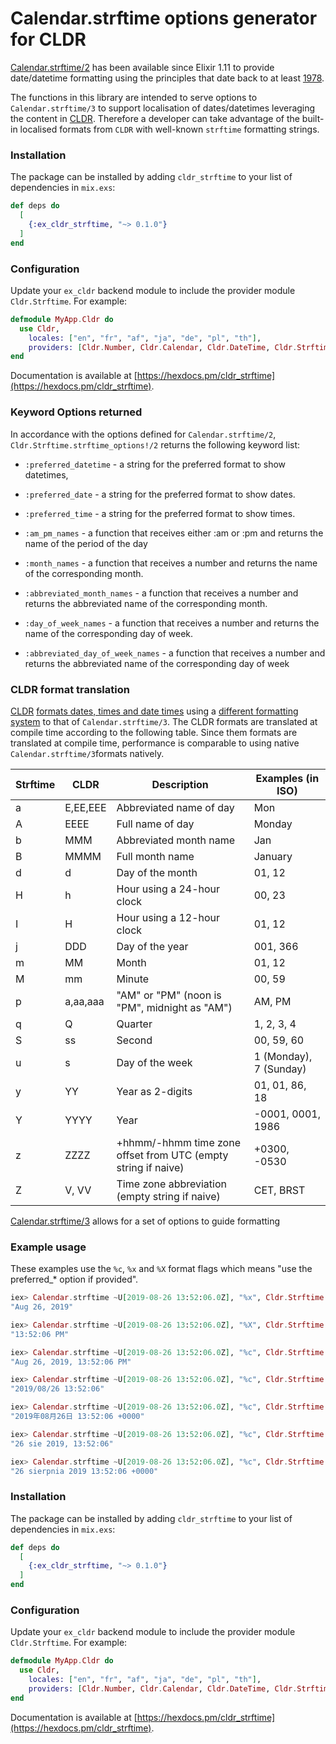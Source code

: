 # Calendar.strftime options generator for CLDR

[Calendar.strftime/2](https://hexdocs.pm/elixir/Calendar.html#strftime/3) has been available since Elixir 1.11 to provide date/datetime formatting using the principles that date back to at least [1978](https://en.wikipedia.org/wiki/The_C_Programming_Language).

The functions in this library are intended to serve options to `Calendar.strftime/3` to support localisation of dates/datetimes leveraging the content in [CLDR](https://cldr.unicode.org). Therefore a developer can take advantage of the built-in localised formats from `CLDR` with well-known `strftime` formatting strings.

### Installation

The package can be installed by adding `cldr_strftime` to your list of dependencies in `mix.exs`:

```elixir
def deps do
  [
    {:ex_cldr_strftime, "~> 0.1.0"}
  ]
end
```

### Configuration

Update your `ex_cldr` backend module to include the provider module `Cldr.Strftime`. For example:

```elixir
defmodule MyApp.Cldr do
  use Cldr,
    locales: ["en", "fr", "af", "ja", "de", "pl", "th"],
    providers: [Cldr.Number, Cldr.Calendar, Cldr.DateTime, Cldr.Strftime]
end
```

Documentation is available at [https://hexdocs.pm/cldr_strftime](https://hexdocs.pm/cldr_strftime).

### Keyword Options returned

In accordance with the options defined for `Calendar.strftime/2`, `Cldr.Strftime.strftime_options!/2` returns the following keyword list:

* `:preferred_datetime` - a string for the preferred format to show datetimes,

* `:preferred_date` - a string for the preferred format to show dates.

* `:preferred_time` - a string for the preferred format to show times.

* `:am_pm_names` - a function that receives either :am or :pm and returns the name of the period of the day

* `:month_names` - a function that receives a number and returns the name of the corresponding month.

* `:abbreviated_month_names` - a function that receives a number and returns the abbreviated name of the corresponding month.

* `:day_of_week_names` - a function that receives a number and returns the name of the corresponding day of week.

* `:abbreviated_day_of_week_names` - a function that receives a number and returns the abbreviated name of the corresponding day of week

### CLDR format translation

[CLDR](https://cldr.unicode.org) [formats dates, times and date times](https://unicode.org/reports/tr35/tr35-dates.html#Contents) using a [different formatting system](https://unicode.org/reports/tr35/tr35-dates.html#Date_Field_Symbol_Table) to that of `Calendar.strftime/3`.  The CLDR formats are translated at compile time according to the following table. Since them formats are translated at compile time, performance is comparable to using native `Calendar.strftime/3`formats natively.

Strftime | CLDR     | Description                                                   | Examples (in ISO)
-------- | ---------| ------------------------------------------------------------- | ------------------
a        | E,EE,EEE | Abbreviated name of day                                       | Mon
A        | EEEE     | Full name of day                                              | Monday
b        | MMM      | Abbreviated month name                                        | Jan
B        | MMMM     | Full month name                                               | January
d        | d        | Day of the month                                              | 01, 12
H        | h        | Hour using a 24-hour clock                                    | 00, 23
I        | H        | Hour using a 12-hour clock                                    | 01, 12
j        | DDD      | Day of the year                                               | 001, 366
m        | MM       | Month                                                         | 01, 12
M        | mm       | Minute                                                        | 00, 59
p        | a,aa,aaa | "AM" or "PM" (noon is "PM", midnight as "AM")                 | AM, PM
q        | Q        | Quarter                                                       | 1, 2, 3, 4
S        | ss       | Second                                                        | 00, 59, 60
u        | s        | Day of the week                                               | 1 (Monday), 7 (Sunday)
y        | YY       | Year as 2-digits                                              | 01, 01, 86, 18
Y        | YYYY     | Year                                                          | -0001, 0001, 1986
z        | ZZZZ     | +hhmm/-hhmm time zone offset from UTC (empty string if naive) | +0300, -0530
Z        | V, VV    | Time zone abbreviation (empty string if naive)                | CET, BRST

[Calendar.strftime/3](https://hexdocs.pm/elixir/Calendar.html#strftime/3) allows for a set of options to guide formatting

### Example usage

These examples use the `%c`, `%x` and `%X` format flags which means "use the preferred_* option if provided".

```elixir
iex> Calendar.strftime ~U[2019-08-26 13:52:06.0Z], "%x", Cldr.Strftime.strftime_options!()
"Aug 26, 2019"

iex> Calendar.strftime ~U[2019-08-26 13:52:06.0Z], "%X", Cldr.Strftime.strftime_options!()
"13:52:06 PM"

iex> Calendar.strftime ~U[2019-08-26 13:52:06.0Z], "%c", Cldr.Strftime.strftime_options!()
"Aug 26, 2019, 13:52:06 PM"

iex> Calendar.strftime ~U[2019-08-26 13:52:06.0Z], "%c", Cldr.Strftime.strftime_options!("ja")
"2019/08/26 13:52:06"

iex> Calendar.strftime ~U[2019-08-26 13:52:06.0Z], "%c", Cldr.Strftime.strftime_options!("ja", format: :long)
"2019年08月26日 13:52:06 +0000"

iex> Calendar.strftime ~U[2019-08-26 13:52:06.0Z], "%c", Cldr.Strftime.strftime_options!("pl")
"26 sie 2019, 13:52:06"

iex> Calendar.strftime ~U[2019-08-26 13:52:06.0Z], "%c", Cldr.Strftime.strftime_options!("pl", format: :long)
"26 sierpnia 2019 13:52:06 +0000"
```

### Installation

The package can be installed by adding `cldr_strftime` to your list of dependencies in `mix.exs`:

```elixir
def deps do
  [
    {:ex_cldr_strftime, "~> 0.1.0"}
  ]
end
```

### Configuration

Update your `ex_cldr` backend module to include the provider module `Cldr.Strftime`. For example:

```elixir
defmodule MyApp.Cldr do
  use Cldr,
    locales: ["en", "fr", "af", "ja", "de", "pl", "th"],
    providers: [Cldr.Number, Cldr.Calendar, Cldr.DateTime, Cldr.Strftime]
end
```

Documentation is available at [https://hexdocs.pm/cldr_strftime](https://hexdocs.pm/cldr_strftime).

